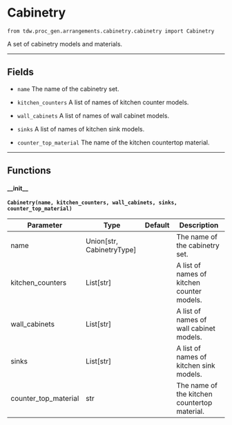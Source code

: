 # Cabinetry

`from tdw.proc_gen.arrangements.cabinetry.cabinetry import Cabinetry`

A set of cabinetry models and materials.

***

## Fields

- `name` The name of the cabinetry set.

- `kitchen_counters` A list of names of kitchen counter models.

- `wall_cabinets` A list of names of wall cabinet models.

- `sinks` A list of names of kitchen sink models.

- `counter_top_material` The name of the kitchen countertop material.

***

## Functions

#### \_\_init\_\_

**`Cabinetry(name, kitchen_counters, wall_cabinets, sinks, counter_top_material)`**

| Parameter | Type | Default | Description |
| --- | --- | --- | --- |
| name |  Union[str, CabinetryType] |  | The name of the cabinetry set. |
| kitchen_counters |  List[str] |  | A list of names of kitchen counter models. |
| wall_cabinets |  List[str] |  | A list of names of wall cabinet models. |
| sinks |  List[str] |  | A list of names of kitchen sink models. |
| counter_top_material |  str |  | The name of the kitchen countertop material. |

